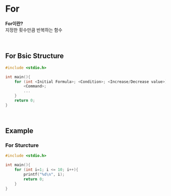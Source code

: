 # For
**For이란?** <br>
지정한 횟수만큼 반복하는 함수

<br>

## For Bsic Structure
```c
#include <stdio.h>

int main(){
    for (int <Initial Formula>; <Condition>; <Increase/Decrease value>){
        <Command>;
        ...
    }
    return 0;
}
```

<br>

## Example
### For Sturcture
```c
#include <stdio.h>

int main(){
    for (int i=1; i <= 10; i++){
        printf("%d\n", i);
        return 0;
    }
}
```